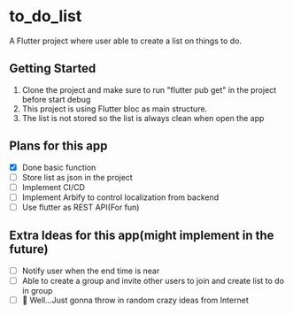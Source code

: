 # to_do_list

A Flutter project where user able to create a list on things to do.

## Getting Started

1. Clone the project and make sure to run "flutter pub get" in the project before start debug
2. This project is using Flutter bloc as main structure.
3. The list is not stored so the list is always clean when open the app

## Plans for this app

- [x] Done basic function
- [ ] Store list as json in the project
- [ ] Implement CI/CD
- [ ] Implement Arbify to control localization from backend
- [ ] Use flutter as REST API(For fun)

## Extra Ideas for this app(might implement in the future)

- [ ] Notify user when the end time is near
- [ ] Able to create a group and invite other users to join and create list to do in group
- [ ] :thinking: Well...Just gonna throw in random crazy ideas from Internet
